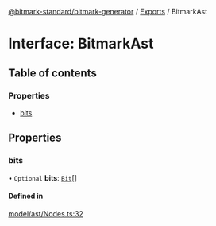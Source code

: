 [@bitmark-standard/bitmark-generator](../API.md) / [Exports](../modules.md) / BitmarkAst

# Interface: BitmarkAst

## Table of contents

### Properties

- [bits](BitmarkAst.md#bits)

## Properties

### bits

• `Optional` **bits**: [`Bit`](Bit.md)[]

#### Defined in

[model/ast/Nodes.ts:32](https://github.com/getMoreBrain/bitmark-generator/blob/ccb191f/src/model/ast/Nodes.ts#L32)

